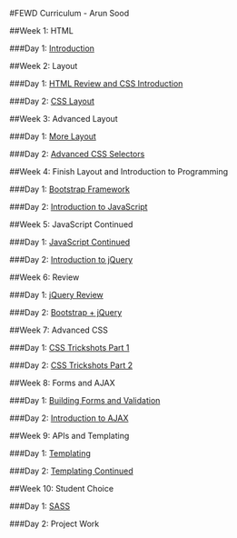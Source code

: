 #FEWD Curriculum - Arun Sood

##Week 1: HTML

###Day 1: [Introduction](week_01_html/01_intro/)

##Week 2: Layout

###Day 1: [HTML Review and CSS Introduction](week_02_layout/02_css_basics/)

###Day 2: [CSS Layout](week_02_layout/04_layout/)

##Week 3: Advanced Layout

###Day 1: [More Layout](week_03_advanced_layout/05_more_layout/)

###Day 2: [Advanced CSS Selectors](06_advanced_selectors/)

##Week 4: Finish Layout and Introduction to Programming

###Day 1: [Bootstrap Framework](week_03_advanced_layout/07_bootstrap/)

###Day 2: [Introduction to JavaScript](week_04_intro_javascript/08_js_basics/)

##Week 5: JavaScript Continued

###Day 1: [JavaScript Continued](week_05_js/09_dom_manipulation/)

###Day 2: [Introduction to jQuery](week_05_js/10_jquery_intro/)

##Week 6: Review

###Day 1: [jQuery Review](week_06_review/11_jquery_review)

###Day 2: [Bootstrap + jQuery](week_06_review/12_jquery_bootstrap/)

##Week 7: Advanced CSS

###Day 1: [CSS Trickshots Part 1](week_07_advanced_css/13_css_trickshots_1/)

###Day 2: [CSS Trickshots Part 2](week_07_advanced_css/14_css_trickshots_2/)

##Week 8: Forms and AJAX

###Day 1: [Building Forms and Validation](week_08_forms_and_ajax/15_forms/)

###Day 2: [Introduction to AJAX](week_08_forms_and_ajax/16_ajax/)

##Week 9: APIs and Templating

###Day 1: [Templating](week_09_apis_and_templating/17_templating/)

###Day 2: [Templating Continued](week_09_apis_and_templating/18_templating_continued/)

##Week 10: Student Choice

###Day 1: [SASS](week_10_student_choice/19_sass/)

###Day 2: Project Work